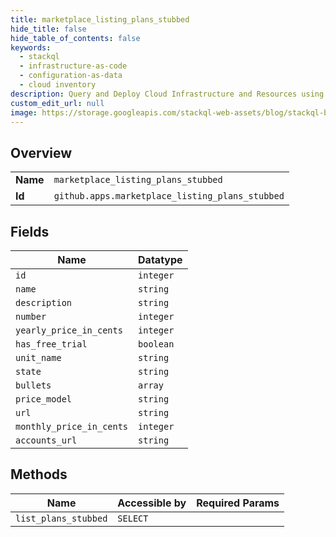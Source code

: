 ```yaml
---
title: marketplace_listing_plans_stubbed
hide_title: false
hide_table_of_contents: false
keywords:
  - stackql
  - infrastructure-as-code
  - configuration-as-data
  - cloud inventory
description: Query and Deploy Cloud Infrastructure and Resources using SQL
custom_edit_url: null
image: https://storage.googleapis.com/stackql-web-assets/blog/stackql-blog-post-featured-image.png
---
```

  
    

## Overview
<table><tbody>
<tr><td><b>Name</b></td><td><code>marketplace_listing_plans_stubbed</code></td></tr>
<tr><td><b>Id</b></td><td><code>github.apps.marketplace_listing_plans_stubbed</code></td></tr>
</tbody></table>

## Fields
| Name | Datatype |
| ---- | -------- |
| `id` | `integer` |
| `name` | `string` |
| `description` | `string` |
| `number` | `integer` |
| `yearly_price_in_cents` | `integer` |
| `has_free_trial` | `boolean` |
| `unit_name` | `string` |
| `state` | `string` |
| `bullets` | `array` |
| `price_model` | `string` |
| `url` | `string` |
| `monthly_price_in_cents` | `integer` |
| `accounts_url` | `string` |
## Methods
| Name | Accessible by | Required Params |
| ---- | ------------- | --------------- |
| `list_plans_stubbed` | `SELECT` |  |
